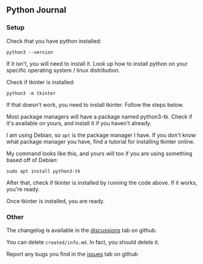## **Python Journal**

### **Setup**

Check that you have python installed:

```
python3 --version
```
If it isn't, you will need to install it. Look up how to install python on your specific operating system / linux distribution.

Check if tkinter is installed:

```
python3 -m tkinter
```
If that doesn't work, you need to install tkinter. Follow the steps below.

Most package managers will have a package named python3-tk.
Check if it's available on yours, and install it if you haven't already.

I am using Debian, so `apt` is the package manager I have. If you don't know what package manager you have, find a tutorial for installing tkinter online.

My command looks like this, and yours will too if you are using something based off of Debian:
```
sudo apt install python3-tk
```

After that, check if tkinter is installed by running the code above. If it works, you're ready.

Once tkinter is installed, you are ready.

### **Other**

The changelog is available in the [discussions](https://github.com/fractioneater/python-journal/discussions/categories/changelog) tab on github.

You can delete `created/info.md`. In fact, you should delete it.

Report any bugs you find in the [issues](https://github.com/fractioneater/python-journal/issues) tab on github
